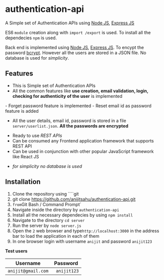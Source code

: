 # authentication-api
A Simple set of Authentication APIs using [Node JS](https://nodejs.org/docs/latest-v8.x/api/), [Express JS](https://expressjs.com/en/api.html)

ES6 `module` creation along with `import /export` is used. To install all the dependecies `npm` is used.

Back end is implemented using [Node JS](https://nodejs.org/docs/latest-v8.x/api/), [Express JS](https://expressjs.com/en/api.html). To encypt the password [bcrypt](https://npmjs.com/bcrypt). However all the users are stored in a JSON file. No database is used for *simplicity*.


## Features
<ul>
 <li> This is Simple set of Authentication APIs </li>
  <li> All the common features like <strong>use creation, email validation, login, checking for authenticity of the user</strong> is implemented</li>
</ul>
- Forget password feature is implemented
- Reset email id as password feature is added

- All the user details, email id, password is stored in a file `server/userlist.json`. **All the passwords are encrypted** 

<ul>
  <li>Ready to use <i>REST APIs</i> </li>
 <li>Can be consumed any Frontend application framework that supports REST API</li>
  <li>Can be used in conjunction with other popular JavaScript framework like React JS</li>
</ul>

  - *for simplicity no database is used*


## Installation

1. Clone the repository using ````git 
2. git clone https://github.com/anijitsahu/authentication-api.git
3. ` from `Git Bash / Command Prompt`
4. Navigate inside the directory by `authentication-api`
5. Install all the necessary dependecies by using `npm install` 
6. Navigate to the directory `cd server`
7. Run the server by `node server.js`
8. Open the `2` web browser and type`http://localhost:3000` in the address bar to load the application in each of them
9. In one browser login with username `anijit` and password `anijit123`


**Test users**


Username | Password
---    | ---
` anijit@gmail.com ` | ` anijit123`
